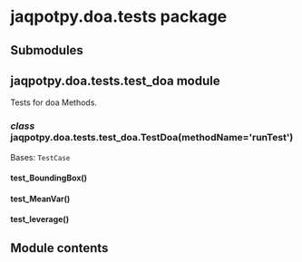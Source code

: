 # jaqpotpy.doa.tests package

## Submodules

## jaqpotpy.doa.tests.test_doa module

Tests for doa Methods.

### *class* jaqpotpy.doa.tests.test_doa.TestDoa(methodName='runTest')

Bases: `TestCase`

#### test_BoundingBox()

#### test_MeanVar()

#### test_leverage()

## Module contents

